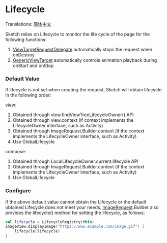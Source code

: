 # Lifecycle

Translations: [简体中文](lifecycle_zh.md)

Sketch relies on Lifecycle to monitor the life cycle of the page for the following functions:

1. [ViewTargetRequestDelegate] automatically stops the request when onDestroy
2. [GenericViewTarget] automatically controls animation playback during onStart and onStop

### Default Value

If lifecycle is not set when creating the request, Sketch will obtain lifecycle in the following
order:

view:

1. Obtained through view.findViewTreeLifecycleOwner() API
2. Obtained through view.context (if context implements the LifecycleOwner interface, such as
   Activity)
3. Obtained through ImageRequest.Builder.context (if the context implements the LifecycleOwner
   interface, such as Activity)
4. Use GlobalLifecycle

compose:

1. Obtained through LocalLifecycleOwner.current.lifecycle API
2. Obtained through ImageRequest.Builder.context (if the context implements the LifecycleOwner
   interface, such as Activity)
3. Use GlobalLifecycle

### Configure

If the above default value cannot obtain the Lifecycle or the default obtained Lifecycle does not
meet your needs, [ImageRequest].Builder also provides the lifecycle() method for setting the
lifecycle, as follows:

```kotlin
val lifecycle = LifecycleRegistry(this)
imageView.displayImage("https://www.example.com/image.gif") {
    lifecycle(lifecycle)
}
```

[ImageRequest]: ../../sketch-core/src/main/kotlin/com/github/panpf/sketch/request/ImageRequest.kt

[ViewTargetRequestDelegate]: ../../sketch-core/src/main/kotlin/com/github/panpf/sketch/request/internal/RequestDelegate.kt

[GenericViewTarget]: ../../sketch-core/src/main/kotlin/com/github/panpf/sketch/target/GenericViewTarget.kt